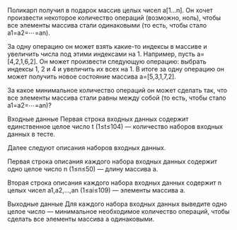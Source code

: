 Поликарп получил в подарок массив целых чисел a[1…n]. Он хочет произвести некоторое количество операций (возможно, ноль), чтобы все элементы массива стали одинаковыми (то есть, чтобы стало a1=a2=⋯=an).

За одну операцию он может взять какие-то индексы в массиве и увеличить числа под этими индексами на 1.
Например, пусть a=[4,2,1,6,2]. Он может произвести следующую операцию: выбрать индексы 1, 2 и 4 и увеличить их всех на 1. В итоге за одну операцию он может получить новое состояние массива a=[5,3,1,7,2].

За какое минимальное количество операций он может сделать так, что все элементы массива стали равны между собой (то есть, чтобы стало a1=a2=⋯=an)?

Входные данные
Первая строка входных данных содержит единственное целое число t (1≤t≤104) — количество наборов входных данных в тесте.

Далее следуют описания наборов входных данных.

Первая строка описания каждого набора входных данных содержит одно целое число n (1≤n≤50) — длину массива a.

Вторая строка описания каждого набора входных данных содержит n целых чисел a1,a2,…,an (1≤ai≤109) — элементы массива a.

Выходные данные
Для каждого набора входных данных выведите одно целое число — минимальное необходимое количество операций, чтобы сделать все элементы массива a одинаковыми.